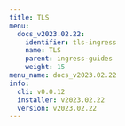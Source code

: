 ```yaml
---
title: TLS
menu:
  docs_v2023.02.22:
    identifier: tls-ingress
    name: TLS
    parent: ingress-guides
    weight: 15
menu_name: docs_v2023.02.22
info:
  cli: v0.0.12
  installer: v2023.02.22
  version: v2023.02.22
---
```


